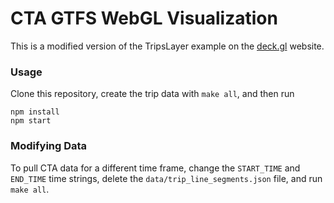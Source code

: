# CTA GTFS WebGL Visualization

This is a modified version of the TripsLayer example on the [deck.gl](http://deck.gl) website.

### Usage
Clone this repository, create the trip data with `make all`, and then run
```
npm install
npm start
```

### Modifying Data

To pull CTA data for a different time frame, change the `START_TIME` and `END_TIME` time strings,
delete the `data/trip_line_segments.json` file, and run `make all`.